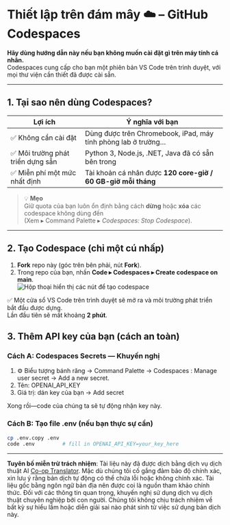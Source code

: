 <!--
CO_OP_TRANSLATOR_METADATA:
{
  "original_hash": "be9cef0460b3696ed5d8f6f8d2f64d45",
  "translation_date": "2025-08-26T18:05:42+00:00",
  "source_file": "00-course-setup/01-setup-cloud.md",
  "language_code": "vi"
}
-->
# Thiết lập trên đám mây ☁️ – GitHub Codespaces

**Hãy dùng hướng dẫn này nếu bạn không muốn cài đặt gì trên máy tính cá nhân.**  
Codespaces cung cấp cho bạn một phiên bản VS Code trên trình duyệt, với mọi thư viện cần thiết đã được cài sẵn.

---

## 1.  Tại sao nên dùng Codespaces?

| Lợi ích | Ý nghĩa với bạn |
|---------|----------------|
| ✅ Không cần cài đặt | Dùng được trên Chromebook, iPad, máy tính phòng lab ở trường… |
| ✅ Môi trường phát triển dựng sẵn | Python 3, Node.js, .NET, Java đã có sẵn bên trong |
| ✅ Miễn phí một mức nhất định | Tài khoản cá nhân được **120 core-giờ / 60 GB-giờ mỗi tháng** |

> 💡 **Mẹo**  
> Giữ quota của bạn luôn ổn định bằng cách **dừng** hoặc **xóa** các codespace không dùng đến  
> (Xem ▸ Command Palette ▸ *Codespaces: Stop Codespace*).

---

## 2.  Tạo Codespace (chỉ một cú nhấp)

1. **Fork** repo này (góc trên bên phải, nút **Fork**).  
2. Trong repo của bạn, nhấn **Code ▸ Codespaces ▸ Create codespace on main**.  
   ![Hộp thoại hiển thị các nút để tạo codespace](../../../00-course-setup/images/who-will-pay.webp)

✅ Một cửa sổ VS Code trên trình duyệt sẽ mở ra và môi trường phát triển bắt đầu được dựng.  
Lần đầu tiên sẽ mất khoảng **2 phút**.

## 3. Thêm API key của bạn (cách an toàn)

### Cách A: Codespaces Secrets — Khuyến nghị

1. ⚙️ Biểu tượng bánh răng -> Command Palette -> Codespaces : Manage user secret -> Add a new secret.
2. Tên: OPENAI_API_KEY
3. Giá trị: dán key của bạn → Add secret

Xong rồi—code của chúng ta sẽ tự động nhận key này.

### Cách B: Tạo file .env (nếu bạn thực sự cần)

```bash
cp .env.copy .env
code .env         # fill in OPENAI_API_KEY=your_key_here
```

---

**Tuyên bố miễn trừ trách nhiệm**:
Tài liệu này đã được dịch bằng dịch vụ dịch thuật AI [Co-op Translator](https://github.com/Azure/co-op-translator). Mặc dù chúng tôi cố gắng đảm bảo độ chính xác, xin lưu ý rằng bản dịch tự động có thể chứa lỗi hoặc không chính xác. Tài liệu gốc bằng ngôn ngữ bản địa nên được coi là nguồn tham khảo chính thức. Đối với các thông tin quan trọng, khuyến nghị sử dụng dịch vụ dịch thuật chuyên nghiệp bởi con người. Chúng tôi không chịu trách nhiệm về bất kỳ sự hiểu lầm hoặc diễn giải sai nào phát sinh từ việc sử dụng bản dịch này.